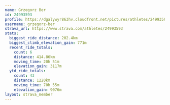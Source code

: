 ```yaml
---
name: Grzegorz Ber
id: 24993593
profile: https://dgalywyr863hv.cloudfront.net/pictures/athletes/24993593/7453165/11/large.jpg
username: grzegorz-ber
strava_url: https://www.strava.com/athletes/24993593
stats:
  biggest_ride_distance: 202.4km
  biggest_climb_elevation_gain: 771m
  recent_ride_totals:
    count: 6
    distance: 414.86km
    moving_time: 20h 51m
    elevation_gain: 3117m
  ytd_ride_totals:
    count: 43
    distance: 1220km
    moving_time: 70h 55m
    elevation_gain: 9076m
layout: strava_member
--- 
```

